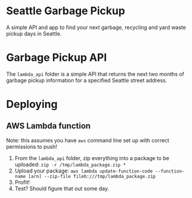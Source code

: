 # Seattle Garbage Pickup
A simple API and app to find your next garbage, recycling and yard waste pickup days in Seattle.

# Garbage Pickup API

The `lambda_api` folder is a simple API that returns the next two months of garbage pickup information for
a specified Seattle street address.

# Deploying
## AWS Lambda function
Note: this assumes you have `aws` command line set up with correct permissions to push!
1. From the `lambda_api` folder, zip everything into a package to be uploaded: `zip -r /tmp/lambda_package.zip *`
2. Upload your package: `aws lambda update-function-code --function-name [arn] --zip-file fileb:///tmp/lambda_package.zip`
3. Profit!
4. Test? Should figure that out some day.
